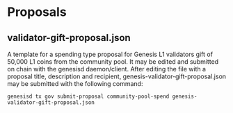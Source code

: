 # Proposals

## validator-gift-proposal.json

A template for a spending type proposal for Genesis L1 validators gift of 50,000 L1 coins from the community pool. It may be edited and submitted on chain with the genesisd daemon/client. After editing the file with a proposal title, description and recipient, genesis-validator-gift-proposal.json may be submitted with the following command:

```
genesisd tx gov submit-proposal community-pool-spend genesis-validator-gift-proposal.json
```
